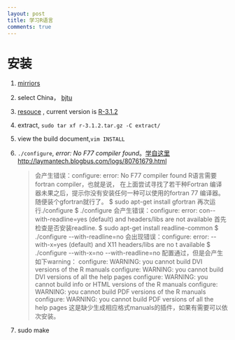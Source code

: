 ```yaml
---
layout: post
title: 学习R语言 
comments: true
---
```


# 安装


1. [mirriors](http://cran.r-project.org/mirrors.html)

2. select China， [bjtu](http://mirror.bjtu.edu.cn/cran)

3. [resouce](http://mirror.bjtu.edu.cn/cran/sources.html) , current version is [R-3.1.2](http://mirror.bjtu.edu.cn/cran/src/base/R-3/R-3.1.2.tar.gz)

4. extract,    `sudo tar xf r-3.1.2.tar.gz -C extract/`

5. view the build document,`vim INSTALL`

6. `./configure`,  *error: No F77 compiler found*。[学自这里http://laymantech.blogbus.com/logs/80761679.html](http://laymantech.blogbus.com/logs/80761679.html)

	>会产生错误：configure: error: No F77 compiler found
	R语言需要fortran compiler，也就是说， 在上面尝试寻找了若干种Fortran 编译器未果之后，提示你没有安装任何一种可以使用的fortran 77 编译器。随便装个gfortran就行了。
	$ sudo apt-get install gfortran
	再次运行./configure
	$ ./configure
	会产生错误：configure: error: con--with-readline=yes (default) and headers/libs are not available
	首先检查是否安装readline.
	$ sudo apt-get install readline-common
	$ ./configure --with-readline=no
	会出现错误：configure: error: --with-x=yes (default) and X11 headers/libs are no t available
	$ ./configure --with-x=no --with-readline=no
	配置通过，但是会产生如下warning：
	configure: WARNING: you cannot build DVI versions of the R manuals
	configure: WARNING: you cannot build DVI versions of all the help pages
	configure: WARNING: you cannot build info or HTML versions of the R manuals
	configure: WARNING: you cannot build PDF versions of the R manuals
	configure: WARNING: you cannot build PDF versions of all the help pages
	这是缺少生成相应格式manuals的插件，如果有需要可以依次安装。

7. sudo make
